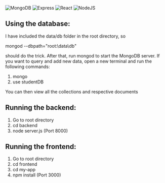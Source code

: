 ![MongoDB](https://img.shields.io/badge/MongoDB-4.4.1-fcba03)
![Express](https://img.shields.io/badge/Express-^4.17.1-green)
![React](https://img.shields.io/badge/React-^17.0.1-blueviolet)
![NodeJS](https://img.shields.io/badge/NodeJS-10.13.0-red)

## Using the database:

I have included the data/db folder in the root directory, so

mongod --dbpath="root:\data\db"

should do the trick. After that, run mongod to start the MongoDB server.
If you want to query and add new data, open a new terminal and run the following commands:

1. mongo
2. use studentDB

You can then view all the collections and respective documents

## Running the backend:

1. Go to root directory
2. cd backend
3. node server.js (Port 8000)

## Running the frontend:

1. Go to root directory
2. cd frontend
3. cd my-app
4. npm install (Port 3000)
